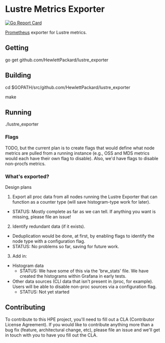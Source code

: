 # Lustre Metrics Exporter

[![Go Report Card](https://goreportcard.com/badge/github.com/HewlettPackard/lustre_exporter)](https://goreportcard.com/report/github.com/HewlettPackard/lustre_exporter)

[Prometheus](https://prometheus.io/) exporter for Lustre metrics.

## Getting

go get github.com/HewlettPackard/lustre_exporter

## Building

cd $GOPATH/src/github.com/HewlettPackard/lustre_exporter

make

## Running

./lustre_exporter

### Flags

TODO, but the current plan is to create flags that would define what node metrics are pulled from a running instance (e.g., OSS and MDS metrics would each have their own flag to disable). Also, we'd have flags to disable non-procfs metrics.

### What's exported?

Design plans

1. Export all proc data from all nodes running the Lustre Exporter that can function as a counter type (will save histogram-type work for later).
  - STATUS: Mostly complete as far as we can tell. If anything you want is missing, please file an issue!
2. Identify redundant data (if it exists).
  - Deduplication would be done, at first, by enabling flags to identify the node type with a configuration flag.
  - STATUS: No problems so far, saving for future work.
3. Add in:
  - Histogram data
    - STATUS: We have some of this via the 'brw_stats' file. We have created the histograms within Grafana in early tests.
  - Other data sources (CLI data that isn't present in /proc, for example). Users will be able to disable non-proc sources via a configuration flag.
    - STATUS: Not yet started
    
## Contributing

To contribute to this HPE project, you'll need to fill out a CLA (Contributor License Agreement). If you would like to contribute anything more than a bug fix (feature, architectural change, etc), please file an issue and we'll get in touch with you to have you fill out the CLA. 
